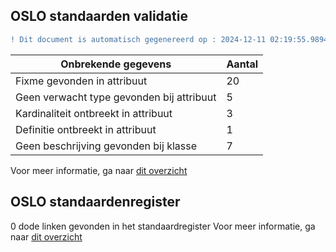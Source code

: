## OSLO standaarden validatie
```diff
! Dit document is automatisch gegenereerd op : 2024-12-11 02:19:55.989418
```

| Onbrekende gegevens               | Aantal  |
| ----------------------------              | --------------------------  |
| Fixme gevonden in attribuut               | 20  |
| Geen verwacht type gevonden bij attribuut | 5  |
| Kardinaliteit ontbreekt in attribuut      | 3  |
| Definitie ontbreekt in attribuut          | 1  |
| Geen beschrijving gevonden bij klasse     | 7  |

Voor meer informatie, ga naar [dit overzicht](output/controle_applicatieprofiel.md)

## OSLO standaardenregister

0 dode linken gevonden in het standaardregister
Voor meer informatie, ga naar [dit overzicht](output/dead_links.md)